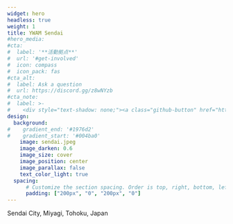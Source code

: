 ```yaml
---
widget: hero
headless: true
weight: 1
title: YWAM Sendai
#hero_media:
#cta:
#  label: '**活動拠点**'
#  url: '#get-involved'
#  icon: compass
#  icon_pack: fas
#cta_alt:
#  label: Ask a question
#  url: https://discord.gg/z8wNYzb
#cta_note:
#  label: >-
#    <div style="text-shadow: none;"><a class="github-button" href="https://github.com/wowchemy/wowchemy-hugo-themes" data-icon="octicon-star" data-size="large" data-show-count="true" aria-label="Star">Star Wowchemy Website Builder</a></div><div style="text-shadow: none;"><a class="github-button" href="https://github.com/wowchemy/starter-hugo-academic" data-icon="octicon-star" data-size="large" data-show-count="true" aria-label="Star">Star the Academic template</a></div>
design:
  background:
#    gradient_end: '#1976d2'
#    gradient_start: '#004ba0'
    image: sendai.jpeg
    image_darken: 0.6
    image_size: cover
    image_position: center
    image_parallax: false
    text_color_light: true
  spacing:
      # Customize the section spacing. Order is top, right, bottom, left.
      padding: ["200px", "0", "200px", "0"]
---
```


Sendai City, Miyagi, Tohoku, Japan

